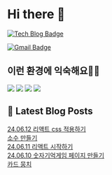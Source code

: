 # Hi there 👋

[![Tech Blog Badge](http://img.shields.io/badge/tistory-black?style=flat-square&logo=Tistory&link=https://codingpracticenote.tistory.com/)](https://codingpracticenote.tistory.com/)
	
[![Gmail Badge](https://img.shields.io/badge/Gmail-d14836?style=flat-square&logo=Gmail&logoColor=white&link=mailto:tkdrnr1215@gmail.com)](mailto:tkdrnr1215@gmail.com)

## 이런 환경에 익숙해요✍🏼

<img src="https://img.shields.io/badge/CSS3-1572B6?style=flat-square&logo=CSS3&logoColor=white"/> </t>
<img src="https://img.shields.io/badge/HTML5-E34F26?style=flat-square&logo=HTML5&logoColor=white"/> 
<img src="https://img.shields.io/badge/JavaScript-F7DF1E?style=flat-square&logo=JavaScript&logoColor=white"/>
<img src="https://img.shields.io/badge/TypeScript-3178C6?style=flat-square&logo=TypeScript&logoColor=white"/>

## 📕 Latest Blog Posts

<a href=https://codingpracticenote.tistory.com/229>24.06.12 리액트 css 적용하기</a></br><a href=https://codingpracticenote.tistory.com/228>소수 만들기</a></br><a href=https://codingpracticenote.tistory.com/227>24.06.11 리액트 시작하기</a></br><a href=https://codingpracticenote.tistory.com/226>24.06.10 숫자기억게임 페이지 만들기</a></br><a href=https://codingpracticenote.tistory.com/225>카드 뭉치</a></br>